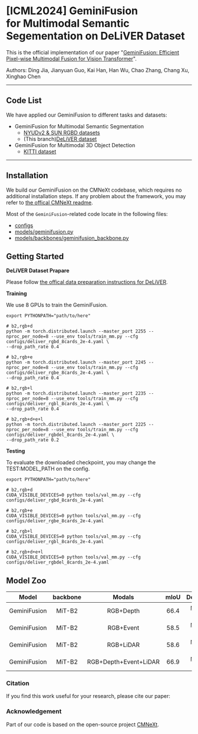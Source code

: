 # [ICML2024] GeminiFusion <br> for Multimodal Semantic Segementation on DeLiVER Dataset

This is the official implementation of our paper "[GeminiFusion: Efficient Pixel-wise Multimodal Fusion for Vision Transformer](Link)".

Authors: Ding Jia, Jianyuan Guo, Kai Han, Han Wu, Chao Zhang, Chang Xu, Xinghao Chen

----------------------------

## Code List

We have applied our GeminiFusion to different tasks and datasets:

* GeminiFusion for Multimodal Semantic Segmentation
  * [NYUDv2 & SUN RGBD datasets](https://github.com/JiaDingCN/GeminiFusion/tree/main)
  * (This branch)[DeLiVER dataset](https://github.com/JiaDingCN/GeminiFusion/tree/DeLiVER)
* GeminiFusion for Multimodal 3D Object Detection
  * [KITTI dataset](https://github.com/JiaDingCN/GeminiFusion/tree/3d_object_detection_kitti)
----------------

## Installation

We build our GeminiFusion on the CMNeXt codebase, which requires no additional installation steps. If any problem about the framework, you may refer to [the offical CMNeXt readme](./README-DELIVER.md).

Most of the `GeminiFusion`-related code locate in the following files: 
* [configs](configs)
* [models/geminifusion.py](semseg/models/geminifusion.py)
* [models/backbones/geminifusion_backbone.py](semseg/models/backbones/geminifusion_backbone.py)

## Getting Started

**DeLiVER Dataset Prapare**

Please follow [the offical data preparation instructions for DeLiVER](./README-DELIVER.md#data-folder-structure).

**Training**

We use 8 GPUs to train the GeminiFusion.
```shell
export PYTHONPATH="path/to/here"

# b2,rgb+d  
python -m torch.distributed.launch --master_port 2255 --nproc_per_node=8 --use_env tools/train_mm.py --cfg configs/deliver_rgbd_8cards_2e-4.yaml \
--drop_path_rate 0.4

# b2,rgb+e  
python -m torch.distributed.launch --master_port 2245 --nproc_per_node=8 --use_env tools/train_mm.py --cfg configs/deliver_rgbe_8cards_2e-4.yaml \
--drop_path_rate 0.4

# b2,rgb+l  
python -m torch.distributed.launch --master_port 2235 --nproc_per_node=8 --use_env tools/train_mm.py --cfg configs/deliver_rgbl_8cards_2e-4.yaml \
--drop_path_rate 0.4

# b2,rgb+d+e+l  
python -m torch.distributed.launch --master_port 2225 --nproc_per_node=8 --use_env tools/train_mm.py --cfg configs/deliver_rgbdel_8cards_2e-4.yaml \
--drop_path_rate 0.2
```

**Testing**

To evaluate the downloaded checkpoint, you may change the TEST:MODEL_PATH on the config.

```shell
export PYTHONPATH="path/to/here"

# b2,rgb+d  
CUDA_VISIBLE_DEVICES=0 python tools/val_mm.py --cfg configs/deliver_rgbd_8cards_2e-4.yaml 

# b2,rgb+e  
CUDA_VISIBLE_DEVICES=0 python tools/val_mm.py --cfg configs/deliver_rgbe_8cards_2e-4.yaml 

# b2,rgb+l  
CUDA_VISIBLE_DEVICES=0 python tools/val_mm.py --cfg configs/deliver_rgbl_8cards_2e-4.yaml 

# b2,rgb+d+e+l  
CUDA_VISIBLE_DEVICES=0 python tools/val_mm.py --cfg configs/deliver_rgbdel_8cards_2e-4.yaml 
```



## Model Zoo                                           

| Model | backbone|Modals| mIoU | Download |
|:-------:|:--------:|:--------:|:-------:|:-------------------:|
| GeminiFusion | MiT-B2|RGB+Depth| 66.4 |  [model](https://github.com/JiaDingCN/GeminiFusion/releases/download/DeLiVER/geminifusion_b2_deliver_rgbd.pth) &#124; [config](configs/deliver_rgbd_8cards_2e-4.yaml) |
| GeminiFusion | MiT-B2|RGB+Event| 58.5 |  [model]() &#124; [config](configs/deliver_rgbe_8cards_2e-4.yaml) |
| GeminiFusion | MiT-B2|RGB+LiDAR| 58.6 |  [model]() &#124; [config](configs/deliver_rgbl_8cards_2e-4.yaml) |
| GeminiFusion | MiT-B2|RGB+Depth+Event+LiDAR| 66.9 |  [model](https://github.com/JiaDingCN/GeminiFusion/releases/download/DeLiVER/geminifusion_b2_deliver_rgbdel.pth) &#124; [config](configs/deliver_rgbdel_8cards_2e-4.yaml) |


### Citation

If you find this work useful for your research, please cite our paper:

<!-- ```
@misc{rukhovich2023tr3d,
  doi = {10.48550/ARXIV.2302.02858},
  url = {https://arxiv.org/abs/2302.02858},
  author = {Rukhovich, Danila and Vorontsova, Anna and Konushin, Anton},
  title = {TR3D: Towards Real-Time Indoor 3D Object Detection},
  publisher = {arXiv},
  year = {2023}
}
``` -->


### Acknowledgement
Part of our code is based on the open-source project [CMNeXt](https://github.com/jamycheung/DELIVER).
